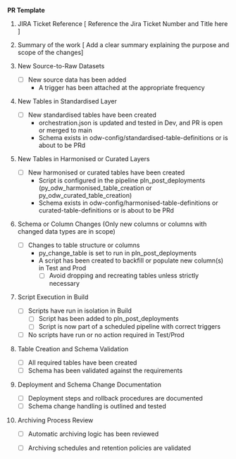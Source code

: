 **PR Template**

 1. JIRA Ticket Reference
     [ Reference the Jira Ticket Number and Title here ]

 2.  Summary of the work 
     [ Add a clear summary explaining the purpose and scope of the changes]
 
 3.  New Source-to-Raw Datasets
	
	 - [ ] New source data has been added
  	    - A trigger has been attached at the appropriate frequency

 4.  New Tables in Standardised Layer

   	 - [ ] New standardised tables have been created
		 -  orchestration.json is updated and tested in Dev, and PR is open or merged to main
		 -  Schema exists in odw-config/standardised-table-definitions or is about to be PRd
 
 5.   New Tables in Harmonised or Curated Layers

      - [ ] New harmonised or curated tables have been created
 		- Script is configured in the pipeline pln_post_deployments (py_odw_harmonised_table_creation or py_odw_curated_table_creation)
        - Schema exists in odw-config/harmonised-table-definitions or curated-table-definitions or is about to be PRd
 
 6.  Schema or Column Changes
    (Only new columns or columns with changed data types are in scope)

     - [ ] Changes to table structure or columns
		  - py_change_table is set to run in pln_post_deployments
	      - A script has been created to backfill or populate new column(s) in Test and Prod
			 - [ ] Avoid dropping and recreating tables unless strictly necessary

 7. Script Execution in Build
	 - [ ] Scripts have run in isolation in Build
		- [ ] Script has been added to pln_post_deployments
		- [ ] Script is now part of a scheduled pipeline with correct triggers
	 - [ ] No scripts have run or no action required in Test/Prod

8. Table Creation and Schema Validation
   
  	 - [ ] All required tables have been created
  	 - [ ] Schema has been validated against the requirements

9.  Deployment and Schema Change Documentation
	
  	 - [ ] Deployment steps and rollback procedures are documented
  	 - [ ] Schema change handling is outlined and tested

10. Archiving Process Review

  	 - [ ] Automatic archiving logic has been reviewed
  	 - [ ] Archiving schedules and retention policies are validated
 
